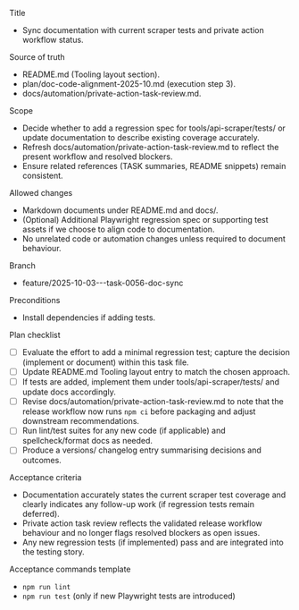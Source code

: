 Title
- Sync documentation with current scraper tests and private action workflow status.

Source of truth
- README.md (Tooling layout section).
- plan/doc-code-alignment-2025-10.md (execution step 3).
- docs/automation/private-action-task-review.md.

Scope
- Decide whether to add a regression spec for tools/api-scraper/tests/ or update documentation to describe existing coverage accurately.
- Refresh docs/automation/private-action-task-review.md to reflect the present workflow and resolved blockers.
- Ensure related references (TASK summaries, README snippets) remain consistent.

Allowed changes
- Markdown documents under README.md and docs/.
- (Optional) Additional Playwright regression spec or supporting test assets if we choose to align code to documentation.
- No unrelated code or automation changes unless required to document behaviour.

Branch
- feature/2025-10-03---task-0056-doc-sync

Preconditions
- Install dependencies if adding tests.

Plan checklist
- [ ] Evaluate the effort to add a minimal regression test; capture the decision (implement or document) within this task file.
- [ ] Update README.md Tooling layout entry to match the chosen approach.
- [ ] If tests are added, implement them under tools/api-scraper/tests/ and update docs accordingly.
- [ ] Revise docs/automation/private-action-task-review.md to note that the release workflow now runs `npm ci` before packaging and adjust downstream recommendations.
- [ ] Run lint/test suites for any new code (if applicable) and spellcheck/format docs as needed.
- [ ] Produce a versions/ changelog entry summarising decisions and outcomes.

Acceptance criteria
- Documentation accurately states the current scraper test coverage and clearly indicates any follow-up work (if regression tests remain deferred).
- Private action task review reflects the validated release workflow behaviour and no longer flags resolved blockers as open issues.
- Any new regression tests (if implemented) pass and are integrated into the testing story.

Acceptance commands template
- `npm run lint`
- `npm run test` (only if new Playwright tests are introduced)
